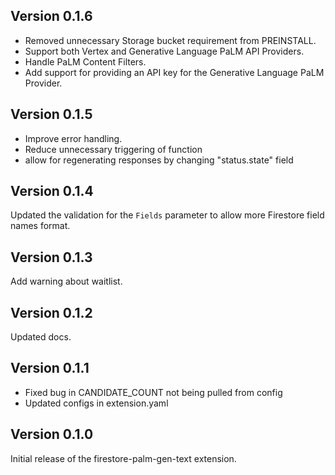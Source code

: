 ## Version 0.1.6

- Removed unnecessary Storage bucket requirement from PREINSTALL.
- Support both Vertex and Generative Language PaLM API Providers.
- Handle PaLM Content Filters.
- Add support for providing an API key for the Generative Language PaLM Provider.

## Version 0.1.5

- Improve error handling.
- Reduce unnecessary triggering of function
- allow for regenerating responses by changing "status.state" field

## Version 0.1.4

Updated the validation for the `Fields` parameter to allow more Firestore field names format.

## Version 0.1.3

Add warning about waitlist.

## Version 0.1.2

Updated docs.

## Version 0.1.1

- Fixed bug in CANDIDATE_COUNT not being pulled from config
- Updated configs in extension.yaml

## Version 0.1.0

Initial release of the firestore-palm-gen-text extension.
